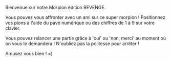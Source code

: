 Bienvenue sur notre Morpion édition REVENGE.

Vous pouvez vous affronter avec un ami sur ce super morpion !
Positionnez vos pions à l'aide du pavé numérique ou des chiffres de 1 à 9 sur votre clavier.

Vous pouvez relancer une partie grâce à 'oui' ou 'non, merci' au moment où on vous le demandera ! N'oubliez pas la politesse pour arrêter ! 

Amusez vous bien ! =)